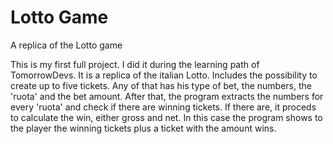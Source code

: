 # Lotto Game
A replica of the Lotto game

This is my first full project. I did it during the learning path of TomorrowDevs.
It is a replica of the italian Lotto. Includes the possibility to create up to five tickets. 
Any of that has his type of bet, the numbers, the 'ruota' and the bet amount.
After that, the program extracts the numbers for every 'ruota' and check if there are winning tickets.
If there are, it proceds to calculate the win, either gross and net.
In this case the program shows to the player the winning tickets plus a ticket with the amount wins.
